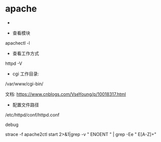 # apache

- 

- 查看模块

apachectl -l 

- 查看工作方式

httpd -V

- cgi 工作目录:

/var/www/cgi-bin/

文档: https://www.cnblogs.com/VseYoung/p/10018317.html

- 配置文件路径

/etc/httpd/conf/httpd.conf

debug

strace -f apache2ctl start 2>&1|grep -v " ENOENT " | grep -Ee " E[A-Z]+"
